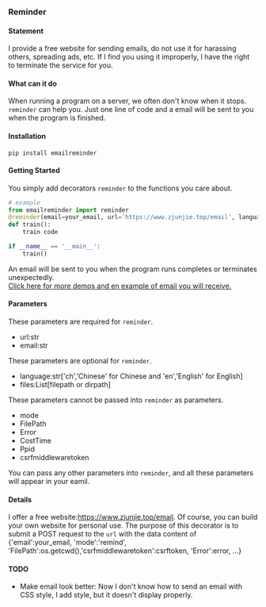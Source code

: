 ### Reminder

#### Statement
I provide a free website for sending emails, do not use it for harassing others, spreading ads, etc. If I find you using it improperly, I have the right to terminate the service for you.  

#### What can it do
When running a program on a server, we often don't know when it stops.  `reminder` can help you.  Just one line of code and a email will be sent to you when the program is finished.  

#### Installation
```shell
pip install emailreminder
```

#### Getting Started
You simply add decorators `reminder` to the functions you care about.
```python
# example
from emailreminder import reminder
@reminder(email=your_email, url='https://www.zjunjie.top/email', language='Chinese')
def train():
    train code

if __name__ == '__main__':
    train()
```
An email will be sent to you when the program runs completes or terminates unexpectedly.  
[Click here for more demos and en example of email you will receive.](./demo/)

#### Parameters
These parameters are required for `reminder`.
+ url:str
+ email:str

These parameters are optional for `reminder`.
+ language:str['ch','Chinese' for Chinese and 'en','English' for English]
+ files:List[filepath or dirpath]

These parameters cannot be passed into `reminder` as parameters.
+ mode
+ FilePath
+ Error
+ CostTime
+ Ppid
+ csrfmiddlewaretoken

You can pass any other parameters into `reminder`, and all these parameters will appear in your eamil.

#### Details
I offer a free website:https://www.zjunjie.top/email. Of course, you can build your own website for personal use.
The purpose of this decorator is to submit a POST request to the `url` with the data content of {'email':your_email, 'mode':'remind', 'FilePath':os.getcwd(),'csrfmiddlewaretoken':csrftoken, 'Error':error, ...}

#### TODO
+ Make email look better: Now I don't know how to send an email with CSS style, I add style, but it doesn't display properly. 
